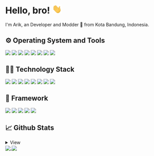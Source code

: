 # Hello, bro! <img src="https://raw.githubusercontent.com/ArikHn/ArikHn/master/wave.gif" width="30px">

I'm Arik, an Developer and Modder :rocket: from Kota Bandung, Indonesia.

## :gear: Operating System and Tools

![](https://img.shields.io/badge/Windows-informational?style=flat-square&logo=windows&logoColor=white&color=00AEFF)
![](https://img.shields.io/badge/Eclipse-informational?style=flat-square&logo=eclipse&logoColor=white&color=00AEFF)
![](https://img.shields.io/badge/SublimeText-informational?style=flat-square&logo=sublime-text&logoColor=white&color=00AEFF)
![](https://img.shields.io/badge/Git-informational?style=flat-square&logo=git&logoColor=white&color=00AEFF)
![](https://img.shields.io/badge/Gradle-informational?style=flat-square&logo=gradle&logoColor=white&color=00AEFF)
![](https://img.shields.io/badge/Maven-informational?style=flat-square&logo=apache-maven&logoColor=white&color=00AEFF)
![](https://img.shields.io/badge/Composer-informational?style=flat-square&logo=composer&logoColor=white&color=00AEFF)
![](https://img.shields.io/badge/npm-informational?style=flat-square&logo=npm&logoColor=white&color=00AEFF)

## :technologist: Technology Stack

![](https://img.shields.io/badge/Java-informational?style=flat-square&logo=java&logoColor=white&color=00AEFF)
![](https://img.shields.io/badge/PHP-informational?style=flat-square&logo=php&logoColor=white&color=00AEFF)
![](https://img.shields.io/badge/Json-informational?style=flat-square&logo=json&logoColor=white&color=00AEFF)
![](https://img.shields.io/badge/JavaScript-informational?style=flat-square&logo=javascript&logoColor=white&color=00AEFF)
![](https://img.shields.io/badge/Ruby-informational?style=flat-square&logo=ruby&logoColor=white&color=00AEFF)
![](https://img.shields.io/badge/Golang-informational?style=flat-square&logo=go&logoColor=white&color=00AEFF)
![](https://img.shields.io/badge/Python-informational?style=flat-square&logo=python&logoColor=white&color=00AEFF)
![](https://img.shields.io/badge/CSharp-informational?style=flat-square&logo=c-sharp&logoColor=white&color=00AEFF)

## :toolbox: Framework

![](https://img.shields.io/badge/Bootstrap-informational?style=flat-square&logo=bootstrap&logoColor=white&color=00AEFF)
![](https://img.shields.io/badge/CodeIgniter-informational?style=flat-square&logo=codeigniter&logoColor=white&color=00AEFF)
![](https://img.shields.io/badge/Hexo-informational?style=flat-square&logo=hexo&logoColor=white&color=00AEFF)
![](https://img.shields.io/badge/Hugo-informational?style=flat-square&logo=hugo&logoColor=white&color=00AEFF)
![](https://img.shields.io/badge/Jekyll-informational?style=flat-square&logo=jekyll&logoColor=white&color=00AEFF)

## &#x1f4c8; Github Stats

<details>
<summary> View </summary>
<a href="https://github.com/ArikHn/ArikHn">
  <img align="center" src="https://github-readme-stats.vercel.app/api/top-langs/?username=ArikHn&hide=html,tex,css,scss&&title_color=00AEFF&text_color=333&icon_color=00AEFF&bg_color=fffefe" />
</a>
<a href="https://github.com/ArikHn/ArikHn">
  <img align="center" src="https://github-readme-stats.vercel.app/api?username=ArikHn&show_icons=true&line_height=27&count_private=true&hide=prs,contribs,issues&include_all_commits=true&title_color=00AEFF&text_color=333&icon_color=00AEFF&bg_color=fffefe" alt="ArikHn's GitHub Stats" />
</a>
</details>

<a href="https://github.com/ArikHn/mkdocs-templates">
  <img align="center" src="https://github-readme-stats.vercel.app/api/pin/?username=ArikHn&repo=mkdocs-templates&show_owner=true&title_color=00AEFF&text_color=333&icon_color=00AEFF&bg_color=fffefe" />
</a>


<a href="https://github.com/ArikHn/templates">
  <img align="center" src="https://github-readme-stats.vercel.app/api/pin/?username=ArikHn&repo=templates&show_owner=true&title_color=00AEFF&text_color=333&icon_color=00AEFF&bg_color=fffefe" />
</a>
